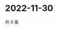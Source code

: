# 2022-11-30

共 0 条

<!-- BEGIN WEIBO -->
<!-- 最后更新时间 Wed Nov 30 2022 17:15:19 GMT+0800 (China Standard Time) -->

<!-- END WEIBO -->
